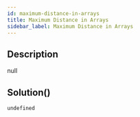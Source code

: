 ```yaml
---
id: maximum-distance-in-arrays
title: Maximum Distance in Arrays
sidebar_label: Maximum Distance in Arrays
---
```

## Description
<div class="description">
null
</div>

## Solution()
```
undefined
```